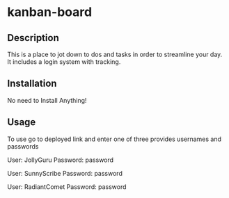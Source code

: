 # kanban-board

## Description

This is a place to jot down to dos and tasks in order to streamline your day. It includes a login system with tracking.

## Installation

No need to Install Anything!

## Usage

To use go to deployed link and enter one of three provides usernames and passwords

User: JollyGuru
Password: password

User: SunnyScribe
Password: password

User: RadiantComet
Password: password